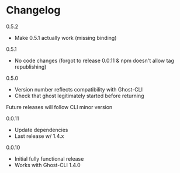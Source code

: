 # Changelog

0.5.2
- Make 0.5.1 actually work (missing binding)

0.5.1
- No code changes (forgot to release 0.0.11 & npm doesn't allow tag republishing)

0.5.0
- Version number reflects compatibility with Ghost-CLI
- Check that ghost legitimately started before returning

Future releases will follow CLI minor version

0.0.11
- Update dependencies
- Last release w/ 1.4.x

0.0.10
- Initial fully functional release
- Works with Ghost-CLI 1.4.0
